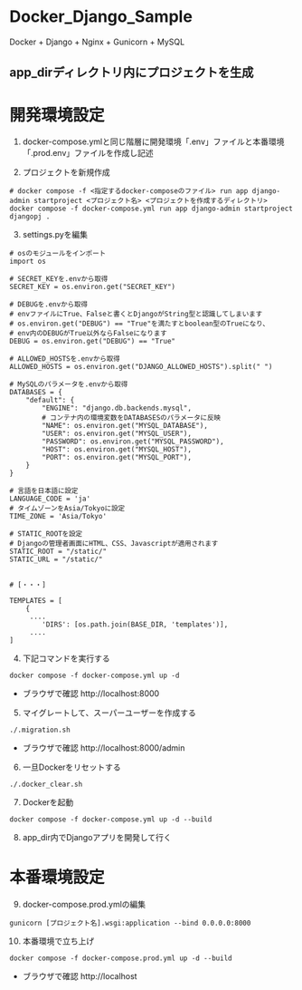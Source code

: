 # Docker_Django_Sample
Docker + Django + Nginx + Gunicorn + MySQL
## 
## app_dirディレクトリ内にプロジェクトを生成
# 
# 開発環境設定
1. docker-compose.ymlと同じ階層に開発環境「.env」ファイルと本番環境「.prod.env」ファイルを作成し記述


2. プロジェクトを新規作成
```
# docker compose -f <指定するdocker-composeのファイル> run app django-admin startproject <プロジェクト名> <プロジェクトを作成するディレクトリ>
docker compose -f docker-compose.yml run app django-admin startproject djangopj .
```


3. settings.pyを編集
```
# osのモジュールをインポート
import os

# SECRET_KEYを.envから取得
SECRET_KEY = os.environ.get("SECRET_KEY")

# DEBUGを.envから取得
# envファイルにTrue、Falseと書くとDjangoがString型と認識してしまいます
# os.environ.get("DEBUG") == "True"を満たすとboolean型のTrueになり、
# env内のDEBUGがTrue以外ならFalseになります
DEBUG = os.environ.get("DEBUG") == "True"

# ALLOWED_HOSTSを.envから取得
ALLOWED_HOSTS = os.environ.get("DJANGO_ALLOWED_HOSTS").split(" ")

# MySQLのパラメータを.envから取得
DATABASES = {
    "default": {
        "ENGINE": "django.db.backends.mysql",
        # コンテナ内の環境変数をDATABASESのパラメータに反映
        "NAME": os.environ.get("MYSQL_DATABASE"),
        "USER": os.environ.get("MYSQL_USER"),
        "PASSWORD": os.environ.get("MYSQL_PASSWORD"),
        "HOST": os.environ.get("MYSQL_HOST"),
        "PORT": os.environ.get("MYSQL_PORT"),
    }
}

# 言語を日本語に設定
LANGUAGE_CODE = 'ja'
# タイムゾーンをAsia/Tokyoに設定
TIME_ZONE = 'Asia/Tokyo'

# STATIC_ROOTを設定
# Djangoの管理者画面にHTML、CSS、Javascriptが適用されます
STATIC_ROOT = "/static/"
STATIC_URL = "/static/"


# [・・・]

TEMPLATES = [
    {
     ....
        'DIRS': [os.path.join(BASE_DIR, 'templates')],
     ....
]

```


4. 下記コマンドを実行する
```
docker compose -f docker-compose.yml up -d
```

* ブラウザで確認
http://localhost:8000


5. マイグレートして、スーパーユーザーを作成する
```
./.migration.sh
```


* ブラウザで確認
http://localhost:8000/admin


6. 一旦Dockerをリセットする
```
./.docker_clear.sh
```


7. Dockerを起動
```
docker compose -f docker-compose.yml up -d --build
```


8. app_dir内でDjangoアプリを開発して行く

# 本番環境設定
9. docker-compose.prod.ymlの編集
```
gunicorn [プロジェクト名].wsgi:application --bind 0.0.0.0:8000
```


10. 本番環境で立ち上げ
```
docker compose -f docker-compose.prod.yml up -d --build
```


* ブラウザで確認
http://localhost

